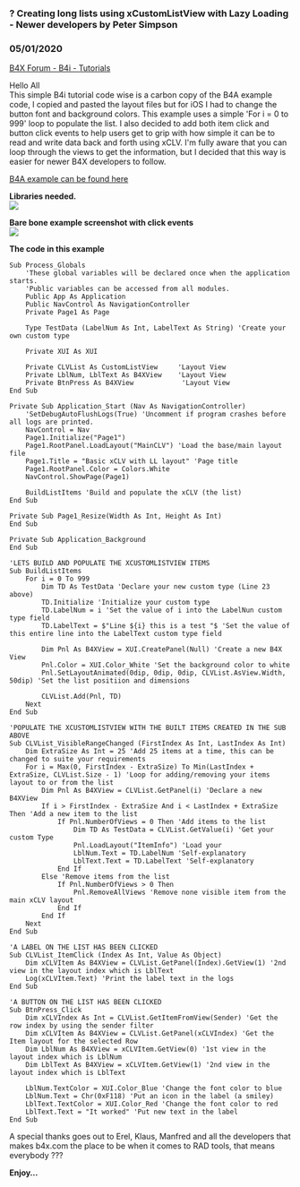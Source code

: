 ### ? Creating long lists using xCustomListView with Lazy Loading - Newer developers by Peter Simpson
### 05/01/2020
[B4X Forum - B4i - Tutorials](https://www.b4x.com/android/forum/threads/116143/)

Hello All  
This simple B4i tutorial code wise is a carbon copy of the B4A example code, I copied and pasted the layout files but for iOS I had to change the button font and background colors. This example uses a simple 'For i = 0 to 999' loop to populate the list. I also decided to add both item click and button click events to help users get to grip with how simple it can be to read and write data back and forth using xCLV. I'm fully aware that you can loop through the views to get the information, but I decided that this way is easier for newer B4X developers to follow.  
  
[B4A example can be found here](https://www.b4x.com/android/forum/threads/%F0%9F%92%A1-part-1-basics-creating-long-lists-using-xcustomlistview-with-lazy-loading-newer-developers.114096/)  
  
**Libraries needed.**  
![](https://www.b4x.com/android/forum/attachments/91541)  
  
**Bare bone example screenshot with click events**  
![](https://www.b4x.com/android/forum/attachments/91538)  
  
**The code in this example**  

```B4X
Sub Process_Globals  
    'These global variables will be declared once when the application starts.  
    'Public variables can be accessed from all modules.  
    Public App As Application  
    Public NavControl As NavigationController  
    Private Page1 As Page  
  
    Type TestData (LabelNum As Int, LabelText As String) 'Create your own custom type  
   
    Private XUI As XUI  
       
    Private CLVList As CustomListView     'Layout View  
    Private LblNum, LblText As B4XView    'Layout View  
    Private BtnPress As B4XView            'Layout View  
End Sub  
  
Private Sub Application_Start (Nav As NavigationController)  
    'SetDebugAutoFlushLogs(True) 'Uncomment if program crashes before all logs are printed.  
    NavControl = Nav  
    Page1.Initialize("Page1")   
    Page1.RootPanel.LoadLayout("MainCLV") 'Load the base/main layout file  
    Page1.Title = "Basic xCLV with LL layout" 'Page title  
    Page1.RootPanel.Color = Colors.White  
    NavControl.ShowPage(Page1)  
  
    BuildListItems 'Build and populate the xCLV (the list)  
End Sub  
  
Private Sub Page1_Resize(Width As Int, Height As Int)  
End Sub  
  
Private Sub Application_Background  
End Sub  
  
'LETS BUILD AND POPULATE THE XCUSTOMLISTVIEW ITEMS  
Sub BuildListItems  
    For i = 0 To 999  
        Dim TD As TestData 'Declare your new custom type (Line 23 above)  
        TD.Initialize 'Initialize your custom type  
        TD.LabelNum = i 'Set the value of i into the LabelNun custom type field  
        TD.LabelText = $"Line ${i} this is a test "$ 'Set the value of this entire line into the LabelText custom type field  
  
        Dim Pnl As B4XView = XUI.CreatePanel(Null) 'Create a new B4X View  
        Pnl.Color = XUI.Color_White 'Set the background color to white  
        Pnl.SetLayoutAnimated(0dip, 0dip, 0dip, CLVList.AsView.Width, 50dip) 'Set the list positiion and dimensions  
  
        CLVList.Add(Pnl, TD)  
    Next  
End Sub  
  
'POPULATE THE XCUSTOMLISTVIEW WITH THE BUILT ITEMS CREATED IN THE SUB ABOVE  
Sub CLVList_VisibleRangeChanged (FirstIndex As Int, LastIndex As Int)  
    Dim ExtraSize As Int = 25 'Add 25 items at a time, this can be changed to suite your requirements  
    For i = Max(0, FirstIndex - ExtraSize) To Min(LastIndex + ExtraSize, CLVList.Size - 1) 'Loop for adding/removing your items layout to or from the list  
        Dim Pnl As B4XView = CLVList.GetPanel(i) 'Declare a new B4XView  
        If i > FirstIndex - ExtraSize And i < LastIndex + ExtraSize Then 'Add a new item to the list  
            If Pnl.NumberOfViews = 0 Then 'Add items to the list  
                Dim TD As TestData = CLVList.GetValue(i) 'Get your custom Type  
                Pnl.LoadLayout("ItemInfo") 'Load your  
                LblNum.Text = TD.LabelNum 'Self-explanatory  
                LblText.Text = TD.LabelText 'Self-explanatory  
            End If  
        Else 'Remove items from the list  
            If Pnl.NumberOfViews > 0 Then  
                Pnl.RemoveAllViews 'Remove none visible item from the main xCLV layout  
            End If  
        End If  
    Next  
End Sub  
  
'A LABEL ON THE LIST HAS BEEN CLICKED  
Sub CLVList_ItemClick (Index As Int, Value As Object)  
    Dim xCLVItem As B4XView = CLVList.GetPanel(Index).GetView(1) '2nd view in the layout index which is LblText  
    Log(xCLVItem.Text) 'Print the label text in the logs  
End Sub  
  
'A BUTTON ON THE LIST HAS BEEN CLICKED  
Sub BtnPress_Click  
    Dim xCLVIndex As Int = CLVList.GetItemFromView(Sender) 'Get the row index by using the sender filter  
    Dim xCLVItem As B4XView = CLVList.GetPanel(xCLVIndex) 'Get the Item layout for the selected Row  
    Dim LblNum As B4XView = xCLVItem.GetView(0) '1st view in the layout index which is LblNum  
    Dim LblText As B4XView = xCLVItem.GetView(1) '2nd view in the layout index which is LblText  
   
    LblNum.TextColor = XUI.Color_Blue 'Change the font color to blue  
    LblNum.Text = Chr(0xF118) 'Put an icon in the label (a smiley)  
    LblText.TextColor = XUI.Color_Red 'Change the font color to red  
    LblText.Text = "It worked" 'Put new text in the label  
End Sub
```

  
  
A special thanks goes out to Erel, Klaus, Manfred and all the developers that makes b4x.com the place to be when it comes to RAD tools, that means everybody ???  
  
  
**Enjoy…**